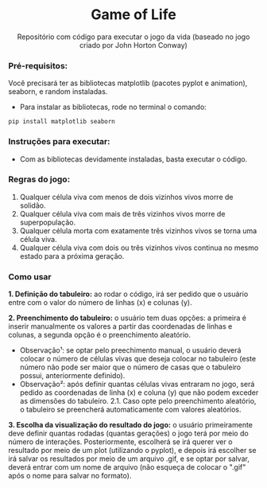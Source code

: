 <h1 align="center">Game of Life</h1>
<p align="center">Repositório com código para executar o jogo da vida (baseado no jogo criado por John Horton Conway)</p>

### Pré-requisitos:
Você precisará ter as bibliotecas matplotlib (pacotes pyplot e animation), seaborn, e random instaladas.

- Para instalar as bibliotecas, rode no terminal o comando: 
```
pip install matplotlib seaborn
```
### Instruções para executar:
- Com as bibliotecas devidamente instaladas, basta executar o código.

### Regras do jogo:
1. Qualquer célula viva com menos de dois vizinhos vivos morre de solidão.
2. Qualquer célula viva com mais de três vizinhos vivos morre de superpopulação.
3. Qualquer célula morta com exatamente três vizinhos vivos se torna uma célula viva.
4. Qualquer célula viva com dois ou três vizinhos vivos continua no mesmo estado para a próxima geração.

### Como usar
**1. Definição do tabuleiro:** ao rodar o código, irá ser pedido que o usuário entre com o valor do número de linhas (x) e colunas (y).

**2. Preenchimento do tabuleiro:** o usuário tem duas opções: a primeira é inserir manualmente os valores a partir das coordenadas de linhas e colunas, a segunda opção é o preenchimento aleatório.
- Observação¹: se optar pelo preechimento manual, o usuário deverá colocar o número de células vivas que deseja colocar no tabuleiro (este número não pode ser maior que o número     de casas que o tabuleiro possui, anteriormente definido). 
- Observação²: após definir quantas células vivas entraram no jogo, será pedido as coordenadas de linha (x) e coluna (y) que não podem exceder as dimensões do tabuleiro.
2.1. Caso opte pelo preenchimento aleatório, o tabuleiro se preencherá automaticamente com valores aleatórios.

**3. Escolha da visualização do resultado do jogo:** o usuário primeiramente deve definir quantas rodadas (quantas gerações) o jogo terá por meio do número de interações. Posteriormente, escolherá se irá querer ver o resultado por meio de um plot (utilizando o pyplot), e depois irá escolher se irá salvar os resultados por meio de um arquivo .gif, e se optar por salvar, deverá entrar com um nome de arquivo (não esqueça de colocar o ".gif" após o nome para salvar no formato).
